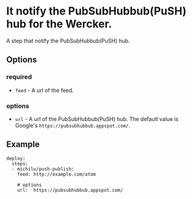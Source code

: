 # It notify the PubSubHubbub(PuSH) hub for the Wercker.

A step that notify the PubSubHubbub(PuSH) hub.

## Options

### required

* `feed` - A url of the feed.

### options

* `url` - A url of the PubSubHubbub(PuSH) hub. The default value is Google's `https://pubsubhubbub.appspot.com/`.

## Example

```
deploy:
  steps:
  - michilu/push-publish:
    feed: http://example.com/atom

    # options
    url:  https://pubsubhubbub.appspot.com/
```
